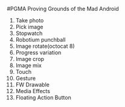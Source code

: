 #PGMA
Proving Grounds of the Mad Android

1. Take photo
1. Pick image
1. Stopwatch
1. Robotium punchball
1. Image rotate(octocat 8)
1. Progress variation
1. Image crop
1. Image mix
1. Touch
1. Gesture
1. FW Drawable
1. Media Effects
1. Floating Action Button
